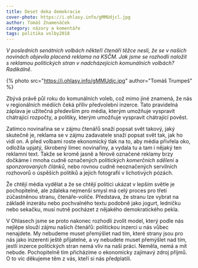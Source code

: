 ```yaml
---
title: Deset deka demokracie
cover-photo: https://i.ohlasy.info/gMMUdjcl.jpg
author: Tomáš Znamenáček
category: názory a komentáře
tags: politika volby2018
---
```


*V posledních senátních volbách někteří čtenáři těžce nesli, že se v našich novinách objevila placená reklama na KSČM. Jak jsme se rozhodli naložit s reklamou politických stran v nadcházejících komunálních volbách? Radikálně.*

{% photo src="https://i.ohlasy.info/gMMUdjc.jpg" author="Tomáš Trumpeš" %}

Zbývá právě půl roku do komunálních voleb, což mimo jiné znamená, že nás v regionálních médiích čeká příliv předvolební inzerce. Tato pravidelná záplava je užitečná především pro média, kterým umožňuje vyspravit chátrající rozpočty, a politiky, kterým umožňuje vyspravit chátrající pověst.

Zatímco novinařina se v zájmu čtenářů snaží popsat svět takový, jaký skutečně je, reklama se v zájmu zadavatele snaží popsat svět tak, jak ho vidí on. A před volbami roste ekonomický tlak na to, aby média přivřela oko, odložila upjatý, škrobený límec novinařiny, a vydala tu a tam i nějaký ten reklamní text. Takže se kromě jasně a férově označené reklamy brzy dočkáme i mnoha cudně označených politických *komerčních sdělení* a *sponzorovaných článků*, nebo rovnou cudně neoznačených servilních rozhovorů o úspěších politiků a jejich fotografií v lichotivých pózách.

Že chtějí média vydělat a že se chtějí politici ukázat v lepším světle je pochopitelné, ale zdaleka nejmenší smysl má celý proces pro třetí zúčastněnou stranu, čtenáře-voliče. Představa, že stranu lze vybrat na základě inzerátu nebo pochvalného textu podobně jako jogurt, ledničku nebo sekačku, musí nutně pocházet z nějakého demokratického pekla.

V Ohlasech jsme se proto nakonec rozhodli zvolit model, který podle nás nejlépe slouží zájmu našich čtenářů: politickou inzerci u nás vůbec nenajdete. My nebudeme muset přemýšlet nad tím, které strany jsou pro nás jako inzerenti ještě přijatelné, a vy nebudete muset přemýšlet nad tím, jestli inzerce politických stran nemá vliv na naši práci. Neměla, nemá a mít nebude. Pochopitelně tím přicházíme o ekonomicky zajímavý zdroj příjmů. O to víc děkujeme těm z vás, kteří si nás předplatili.
